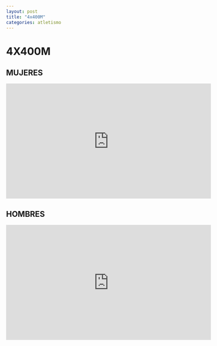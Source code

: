 ```yaml
---
layout: post
title: "4x400M"
categories: atletismo
---
```


# 4X400M

## MUJERES

<iframe width="560" height="315" src="https://www.youtube.com/embed/CAOmWs09FXU" frameborder="0" allow="accelerometer; autoplay; encrypted-media; gyroscope; picture-in-picture" allowfullscreen></iframe>

## HOMBRES

<iframe width="560" height="315" src="https://www.youtube.com/embed/PobulzDl9oE" frameborder="0" allow="accelerometer; autoplay; encrypted-media; gyroscope; picture-in-picture" allowfullscreen></iframe>

